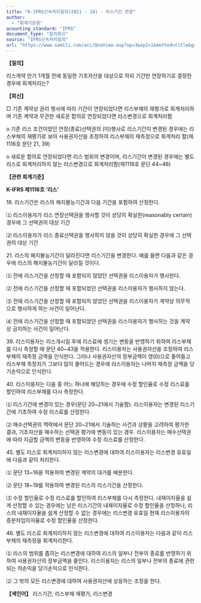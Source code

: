 ```yaml
---
title: "K-IFRS신속처리질의(2021 - 10) - 리스기간 연장"
author:
  - "회계기준원"
acounting_standard: "IFRS"
document_type: "질의회신"
source: "IFRS신속처리질의"
url: "https://www.samili.com/acc/QnaView.asp?op=3&op2=1&method=title&group=2124-15;1&orgcode=3&searchword=&page=23&code=K%2DIFRS%EC%8B%A0%EC%86%8D%EC%B2%98%EB%A6%AC%EC%A7%88%EC%9D%98%2D10%3A20210126"
---
```

**【질의】**

  

리스계약 만기 1개월 전에 동일한 기초자산을 대상으로 하되 기간만 연장하기로 결정한 경우에 회계처리는?

  
  

**【회신】**

  

□ 기존 계약상 권리 행사에 따라 기간이 연장되었다면 리스부채의 재평가로 회계처리하며 기존 계약과 무관한 새로운 합의로 연장되었다면 리스변경으로 회계처리함

  

o 기존 리스 조건이었던 연장(종료)선택권의 (미)행사로 리스기간이 변경된 경우에는 리스부채의 재평가로 보아 사용권자산을 조정하여 리스부채의 재측정으로 회계처리 함(제1116호 문단 21, 39)

  

o 새로운 합의로 연장되었다면 리스 범위의 변경이며, 리스기간이 변경된 경우에는 별도 리스로 회계처리하지 않는 리스변경으로 회계처리함(제1116호 문단 44~46)

  
  

**【관련 회계기준】**

  

**K-IFRS 제1116호 ‘리스’**

  

18\. 리스기간은 리스의 해지불능기간과 다음 기간을 포함하여 산정한다.

  

⑴ 리스이용자가 리스 연장선택권을 행사할 것이 상당히 확실한(reasonably certain) 경우에 그 선택권의 대상 기간

⑵ 리스이용자가 리스 종료선택권을 행사하지 않을 것이 상당히 확실한 경우에 그 선택권의 대상 기간

  

21\. 리스의 해지불능기간이 달라진다면 리스기간을 변경한다. 예를 들면 다음과 같은 경우에 리스의 해지불능기간이 달라질 것이다.

  

⑴ 전에 리스기간을 산정할 때 포함되지 않았던 선택권을 리스이용자가 행사한다.

⑵ 전에 리스기간을 산정할 때 포함되었던 선택권을 리스이용자가 행사하지 않는다.

⑶ 전에 리스기간을 산정할 때 포함되지 않았던 선택권을 리스이용자가 계약상 의무적으로 행사하게 하는 사건이 일어난다.

⑷ 전에 리스기간을 산정할 때 포함되었던 선택권을 리스이용자가 행사하는 것을 계약상 금지하는 사건이 일어난다.

  

39\. 리스이용자는 리스개시일 후에 리스료에 생기는 변동을 반영하기 위하여 리스부채를 다시 측정할 때 문단 40~43을 적용한다. 리스이용자는 사용권자산을 조정하여 리스부채의 재측정 금액을 인식한다. 그러나 사용권자산의 장부금액이 영(0)으로 줄어들고 리스부채 측정치가 그보다 많이 줄어드는 경우에 리스이용자는 나머지 재측정 금액을 당기손익으로 인식한다.

  

40\. 리스이용자는 다음 중 어느 하나에 해당하는 경우에 수정 할인율로 수정 리스료를 할인하여 리스부채를 다시 측정한다.

  

⑴ 리스기간에 변경이 있는 경우(문단 20~21에서 기술함). 리스이용자는 변경된 리스기간에 기초하여 수정 리스료를 산정한다.

⑵ 매수선택권의 맥락에서 문단 20~21에서 기술하는 사건과 상황을 고려하여 평가한 결과, 기초자산을 매수하는 선택권 평가에 변동이 있는 경우. 리스이용자는 매수선택권에 따라 지급할 금액의 변동을 반영하여 수정 리스료를 산정한다.

  

45\. 별도 리스로 회계처리하지 않는 리스변경에 대하여 리스이용자는 리스변경 유효일에 다음과 같이 처리한다.

  

⑴ 문단 13~16을 적용하여 변경된 계약의 대가를 배분한다.

⑵ 문단 18~19를 적용하여 변경된 리스의 리스기간을 산정한다.

⑶ 수정 할인율로 수정 리스료를 할인하여 리스부채를 다시 측정한다. 내재이자율을 쉽게 산정할 수 있는 경우에는 남은 리스기간의 내재이자율로 수정 할인율을 산정하나, 리스의 내재이자율을 쉽게 산정할 수 없는 경우에는 리스변경 유효일 현재 리스이용자의 증분차입이자율로 수정 할인율을 산정한다.

  

46\. 별도 리스로 회계처리하지 않는 리스변경에 대하여 리스이용자는 다음과 같이 리스부채의 재측정을 회계처리한다.

  

⑴ 리스의 범위를 좁히는 리스변경에 대하여 리스의 일부나 전부의 종료를 반영하기 위하여 사용권자산의 장부금액을 줄인다. 리스이용자는 리스의 일부나 전부의 종료에 관련되는 차손익을 당기손익으로 인식한다.

⑵ 그 밖의 모든 리스변경에 대하여 사용권자산에 상응하는 조정을 한다.

  
  

**【색인어】** 리스기간, 리스부채 재평가, 리스변경
